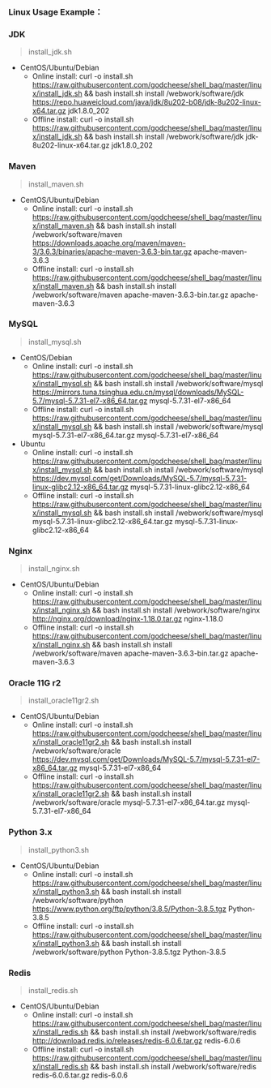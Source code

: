 
### Linux Usage Example：

### JDK
> install_jdk.sh
- CentOS/Ubuntu/Debian
  - Online install: curl -o install.sh https://raw.githubusercontent.com/godcheese/shell_bag/master/linux/install_jdk.sh && bash install.sh install /webwork/software/jdk https://repo.huaweicloud.com/java/jdk/8u202-b08/jdk-8u202-linux-x64.tar.gz jdk1.8.0_202
  - Offline install: curl -o install.sh https://raw.githubusercontent.com/godcheese/shell_bag/master/linux/install_jdk.sh && bash install.sh install /webwork/software/jdk jdk-8u202-linux-x64.tar.gz jdk1.8.0_202

### Maven 
> install_maven.sh
- CentOS/Ubuntu/Debian
  - Online install: curl -o install.sh https://raw.githubusercontent.com/godcheese/shell_bag/master/linux/install_maven.sh && bash install.sh install /webwork/software/maven https://downloads.apache.org/maven/maven-3/3.6.3/binaries/apache-maven-3.6.3-bin.tar.gz apache-maven-3.6.3
  - Offline install: curl -o install.sh https://raw.githubusercontent.com/godcheese/shell_bag/master/linux/install_maven.sh && bash install.sh install /webwork/software/maven apache-maven-3.6.3-bin.tar.gz apache-maven-3.6.3

### MySQL 
> install_mysql.sh
- CentOS/Debian
  - Online install: curl -o install.sh https://raw.githubusercontent.com/godcheese/shell_bag/master/linux/install_mysql.sh && bash install.sh install /webwork/software/mysql https://mirrors.tuna.tsinghua.edu.cn/mysql/downloads/MySQL-5.7/mysql-5.7.31-el7-x86_64.tar.gz mysql-5.7.31-el7-x86_64
  - Offline install: curl -o install.sh https://raw.githubusercontent.com/godcheese/shell_bag/master/linux/install_mysql.sh && bash install.sh install /webwork/software/mysql mysql-5.7.31-el7-x86_64.tar.gz mysql-5.7.31-el7-x86_64
- Ubuntu
  - Online install: curl -o install.sh https://raw.githubusercontent.com/godcheese/shell_bag/master/linux/install_mysql.sh && bash install.sh install /webwork/software/mysql https://dev.mysql.com/get/Downloads/MySQL-5.7/mysql-5.7.31-linux-glibc2.12-x86_64.tar.gz mysql-5.7.31-linux-glibc2.12-x86_64
  - Offline install: curl -o install.sh https://raw.githubusercontent.com/godcheese/shell_bag/master/linux/install_mysql.sh && bash install.sh install /webwork/software/mysql mysql-5.7.31-linux-glibc2.12-x86_64.tar.gz mysql-5.7.31-linux-glibc2.12-x86_64
 
### Nginx 
> install_nginx.sh
- CentOS/Ubuntu/Debian
  - Online install: curl -o install.sh https://raw.githubusercontent.com/godcheese/shell_bag/master/linux/install_nginx.sh && bash install.sh install /webwork/software/nginx http://nginx.org/download/nginx-1.18.0.tar.gz nginx-1.18.0
  - Offline install: curl -o install.sh https://raw.githubusercontent.com/godcheese/shell_bag/master/linux/install_nginx.sh && bash install.sh install /webwork/software/maven apache-maven-3.6.3-bin.tar.gz apache-maven-3.6.3

### Oracle 11G r2
> install_oracle11gr2.sh
- CentOS/Ubuntu/Debian
  - Online install: curl -o install.sh https://raw.githubusercontent.com/godcheese/shell_bag/master/linux/install_oracle11gr2.sh && bash install.sh install /webwork/software/oracle https://dev.mysql.com/get/Downloads/MySQL-5.7/mysql-5.7.31-el7-x86_64.tar.gz mysql-5.7.31-el7-x86_64
  - Offline install: curl -o install.sh https://raw.githubusercontent.com/godcheese/shell_bag/master/linux/install_oracle11gr2.sh && bash install.sh install /webwork/software/oracle mysql-5.7.31-el7-x86_64.tar.gz mysql-5.7.31-el7-x86_64

### Python 3.x 
> install_python3.sh
- CentOS/Ubuntu/Debian
  - Online install: curl -o install.sh https://raw.githubusercontent.com/godcheese/shell_bag/master/linux/install_python3.sh && bash install.sh install /webwork/software/python https://www.python.org/ftp/python/3.8.5/Python-3.8.5.tgz Python-3.8.5
  - Offline install: curl -o install.sh https://raw.githubusercontent.com/godcheese/shell_bag/master/linux/install_python3.sh && bash install.sh install /webwork/software/python Python-3.8.5.tgz Python-3.8.5

### Redis
> install_redis.sh
- CentOS/Ubuntu/Debian
  - Online install: curl -o install.sh https://raw.githubusercontent.com/godcheese/shell_bag/master/linux/install_redis.sh && bash install.sh install /webwork/software/redis http://download.redis.io/releases/redis-6.0.6.tar.gz redis-6.0.6
  - Offline install: curl -o install.sh https://raw.githubusercontent.com/godcheese/shell_bag/master/linux/install_redis.sh && bash install.sh install /webwork/software/redis redis-6.0.6.tar.gz redis-6.0.6
